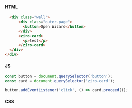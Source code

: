 #### HTML
```html
  <div class="well">
      <div class="outer-page">
        <button>Open Wizard</button>
      </div>
      <ziro-card>
        <p>test</p>
      </ziro-card>
  </div>
</div>
```

#### JS
```js
const button = document.querySelector('button');
const card = document.querySelector('ziro-card');

button.addEventListener('click', () => card.proceed());
```

#### CSS
```css
```